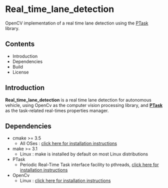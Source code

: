 # Real_time_lane_detection

OpenCV implementation of a real time lane detection using the [PTask]((https://github.com/glipari/ptask#compiling)) library.

## Contents

- Introduction
- Dependencies
- Build
- License

## Introduction

**Real_time_lane_detection** is a real time lane detection for  autonomous vehicle, using OpenCv as the computer vision processing library, and [**PTask**](https://github.com/glipari/ptask) as the task-related real-times properties manager.  

## Dependencies

- cmake >= 3.5
  - All OSes : [click here for installation instructions](https://cmake.org/install/)
- make >= 3.1
  - Linux : make is installed by default on most Linux distributions
- PTask
  - Periodic Real-Time Task interface facility to pthreads, [click here for installation instructions](https://github.com/glipari/ptask#compiling)
- OpenCv
  - Linux :  [click here for installation instructions](https://docs.opencv.org/3.4/d7/d9f/tutorial_linux_install.html)
